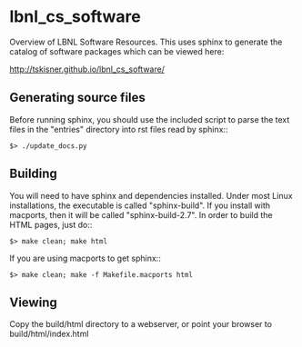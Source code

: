 lbnl_cs_software
================

Overview of LBNL Software Resources.  This uses sphinx to generate the catalog of software packages which can be viewed here:

http://tskisner.github.io/lbnl_cs_software/


Generating source files
-------------------------

Before running sphinx, you should use the included script to parse the text files in the "entries" directory into rst files read by sphinx::

	$> ./update_docs.py


Building
----------

You will need to have sphinx and dependencies installed.  Under most Linux installations, the executable is called "sphinx-build".  If you install with macports, then it will be called "sphinx-build-2.7".  In order to build the HTML pages, just do::

	$> make clean; make html

If you are using macports to get sphinx::

	$> make clean; make -f Makefile.macports html


Viewing
-----------

Copy the build/html directory to a webserver, or point your browser to build/html/index.html


